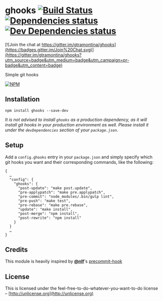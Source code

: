 # ghooks [![Build Status](https://travis-ci.org/gtramontina/ghooks.svg?branch=master)](https://travis-ci.org/gtramontina/ghooks) [![Dependencies status](https://david-dm.org/gtramontina/ghooks/status.svg?theme=shields.io)](https://david-dm.org/gtramontina/ghooks#info=dependencies) [![Dev Dependencies status](https://david-dm.org/gtramontina/ghooks/dev-status.svg?theme=shields.io)](https://david-dm.org/gtramontina/ghooks#info=devDependencies)

[![Join the chat at https://gitter.im/gtramontina/ghooks](https://badges.gitter.im/Join%20Chat.svg)](https://gitter.im/gtramontina/ghooks?utm_source=badge&utm_medium=badge&utm_campaign=pr-badge&utm_content=badge)

Simple git hooks

[![NPM](https://nodei.co/npm/ghooks.png?compact=true)](https://nodei.co/npm/ghooks/)

## Installation

```
npm install ghooks --save-dev
```

_It is not advised to install `ghooks` as a production dependency, as it will install git hooks in your production environment as well. Please install it under the `devDependencies` section of your `package.json`._

## Setup
Add a `config.ghooks` entry in your `package.json` and simply specify which git hooks you want and their corresponding commands, like the following:

```
{
  …
  "config": {
    "ghooks": {
      "post-update": "make post.update",
      "pre-applypatch": "make pre.applypatch",
      "pre-commit": "node_modules/.bin/gulp lint",
      "pre-push": "make test",
      "pre-rebase": "make pre.rebase",
      "update": "make install",
      "post-merge": "npm install",
      "post-rewrite": "npm install"
    }
  }
  …
}
```

## Credits
This module is heavily inspired by [__@nlf__](https://github.com/nlf)'s [precommit-hook](https://www.npmjs.org/package/precommit-hook)

## License
This is licensed under the feel-free-to-do-whatever-you-want-to-do license – [http://unlicense.org](http://unlicense.org)
